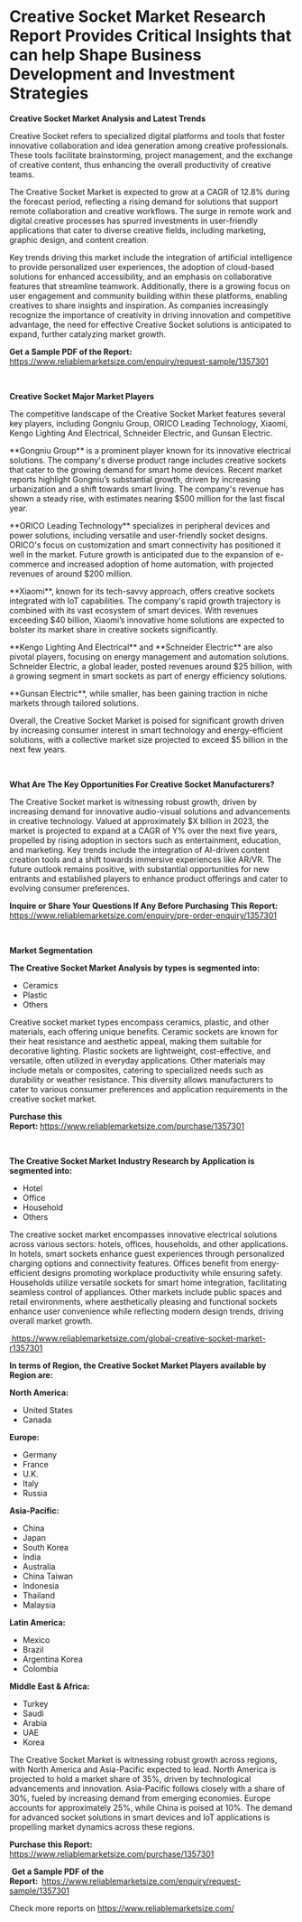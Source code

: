 <p><h1>Creative Socket Market Research Report Provides Critical Insights that can help Shape Business Development and Investment Strategies</h1></p><p><strong>Creative Socket Market Analysis and Latest Trends</strong></p>
<p><p>Creative Socket refers to specialized digital platforms and tools that foster innovative collaboration and idea generation among creative professionals. These tools facilitate brainstorming, project management, and the exchange of creative content, thus enhancing the overall productivity of creative teams. </p><p>The Creative Socket Market is expected to grow at a CAGR of 12.8% during the forecast period, reflecting a rising demand for solutions that support remote collaboration and creative workflows. The surge in remote work and digital creative processes has spurred investments in user-friendly applications that cater to diverse creative fields, including marketing, graphic design, and content creation. </p><p>Key trends driving this market include the integration of artificial intelligence to provide personalized user experiences, the adoption of cloud-based solutions for enhanced accessibility, and an emphasis on collaborative features that streamline teamwork. Additionally, there is a growing focus on user engagement and community building within these platforms, enabling creatives to share insights and inspiration. As companies increasingly recognize the importance of creativity in driving innovation and competitive advantage, the need for effective Creative Socket solutions is anticipated to expand, further catalyzing market growth.</p></p>
<p><strong>Get a Sample PDF of the Report:&nbsp;</strong> <a href="https://www.reliablemarketsize.com/enquiry/request-sample/1357301?utm_campaign=3351&utm_medium=2&utm_source=Github&utm_content=ia&utm_term=05042025&utm_id=creative-socket">https://www.reliablemarketsize.com/enquiry/request-sample/1357301</a></p>
<p>&nbsp;</p>
<p><strong>Creative Socket Major Market Players</strong></p>
<p><p>The competitive landscape of the Creative Socket Market features several key players, including Gongniu Group, ORICO Leading Technology, Xiaomi, Kengo Lighting And Electrical, Schneider Electric, and Gunsan Electric. </p><p>**Gongniu Group** is a prominent player known for its innovative electrical solutions. The company's diverse product range includes creative sockets that cater to the growing demand for smart home devices. Recent market reports highlight Gongniu’s substantial growth, driven by increasing urbanization and a shift towards smart living. The company's revenue has shown a steady rise, with estimates nearing $500 million for the last fiscal year.</p><p>**ORICO Leading Technology** specializes in peripheral devices and power solutions, including versatile and user-friendly socket designs. ORICO's focus on customization and smart connectivity has positioned it well in the market. Future growth is anticipated due to the expansion of e-commerce and increased adoption of home automation, with projected revenues of around $200 million.</p><p>**Xiaomi**, known for its tech-savvy approach, offers creative sockets integrated with IoT capabilities. The company's rapid growth trajectory is combined with its vast ecosystem of smart devices. With revenues exceeding $40 billion, Xiaomi’s innovative home solutions are expected to bolster its market share in creative sockets significantly.</p><p>**Kengo Lighting And Electrical** and **Schneider Electric** are also pivotal players, focusing on energy management and automation solutions. Schneider Electric, a global leader, posted revenues around $25 billion, with a growing segment in smart sockets as part of energy efficiency solutions.</p><p>**Gunsan Electric**, while smaller, has been gaining traction in niche markets through tailored solutions. </p><p>Overall, the Creative Socket Market is poised for significant growth driven by increasing consumer interest in smart technology and energy-efficient solutions, with a collective market size projected to exceed $5 billion in the next few years.</p></p>
<p>&nbsp;</p>
<p><strong>What Are The Key Opportunities For Creative Socket Manufacturers?</strong></p>
<p><p>The Creative Socket market is witnessing robust growth, driven by increasing demand for innovative audio-visual solutions and advancements in creative technology. Valued at approximately $X billion in 2023, the market is projected to expand at a CAGR of Y% over the next five years, propelled by rising adoption in sectors such as entertainment, education, and marketing. Key trends include the integration of AI-driven content creation tools and a shift towards immersive experiences like AR/VR. The future outlook remains positive, with substantial opportunities for new entrants and established players to enhance product offerings and cater to evolving consumer preferences.</p></p>
<p><strong>Inquire or Share Your Questions If Any Before Purchasing This Report:</strong> <a href="https://www.reliablemarketsize.com/enquiry/pre-order-enquiry/1357301?utm_campaign=3351&utm_medium=2&utm_source=Github&utm_content=ia&utm_term=05042025&utm_id=creative-socket">https://www.reliablemarketsize.com/enquiry/pre-order-enquiry/1357301</a></p>
<p>&nbsp;</p>
<p><strong>Market Segmentation</strong></p>
<p><strong>The Creative Socket Market Analysis by types is segmented into:</strong></p>
<p><ul><li>Ceramics</li><li>Plastic</li><li>Others</li></ul></p>
<p><p>Creative socket market types encompass ceramics, plastic, and other materials, each offering unique benefits. Ceramic sockets are known for their heat resistance and aesthetic appeal, making them suitable for decorative lighting. Plastic sockets are lightweight, cost-effective, and versatile, often utilized in everyday applications. Other materials may include metals or composites, catering to specialized needs such as durability or weather resistance. This diversity allows manufacturers to cater to various consumer preferences and application requirements in the creative socket market.</p></p>
<p><strong>Purchase this Report:&nbsp;</strong><a href="https://www.reliablemarketsize.com/purchase/1357301?utm_campaign=3351&utm_medium=2&utm_source=Github&utm_content=ia&utm_term=05042025&utm_id=creative-socket">https://www.reliablemarketsize.com/purchase/1357301</a></p>
<p>&nbsp;</p>
<p><strong>The Creative Socket Market Industry Research by Application is segmented into:</strong></p>
<p><ul><li>Hotel</li><li>Office</li><li>Household</li><li>Others</li></ul></p>
<p><p>The creative socket market encompasses innovative electrical solutions across various sectors: hotels, offices, households, and other applications. In hotels, smart sockets enhance guest experiences through personalized charging options and connectivity features. Offices benefit from energy-efficient designs promoting workplace productivity while ensuring safety. Households utilize versatile sockets for smart home integration, facilitating seamless control of appliances. Other markets include public spaces and retail environments, where aesthetically pleasing and functional sockets enhance user convenience while reflecting modern design trends, driving overall market growth.</p></p>
<p><a href="https://www.reliablemarketsize.com/global-creative-socket-market-r1357301?utm_campaign=3351&utm_medium=2&utm_source=Github&utm_content=ia&utm_term=05042025&utm_id=creative-socket">&nbsp;https://www.reliablemarketsize.com/global-creative-socket-market-r1357301</a></p>
<p><strong>In terms of Region, the Creative Socket Market Players available by Region are:</strong></p>
<p>
    <p> <strong> North America: </strong>
        <ul>
            <li>United States</li>
            <li>Canada</li>
        </ul>
        </p> 
    <p> <strong> Europe: </strong>
        <ul>
            <li>Germany</li>
            <li>France</li>
            <li>U.K.</li>
            <li>Italy</li>
            <li>Russia</li>
        </ul>
        </p> 
    <p> <strong> Asia-Pacific: </strong>
        <ul>
            <li>China</li>
            <li>Japan</li>
            <li>South Korea</li>
            <li>India</li>
            <li>Australia</li>
            <li>China Taiwan</li>
            <li>Indonesia</li>
            <li>Thailand</li>
            <li>Malaysia</li>
        </ul>
        </p> 
    <p> <strong> Latin America: </strong>
        <ul>
            <li>Mexico</li>
            <li>Brazil</li>
            <li>Argentina Korea</li>
            <li>Colombia</li>
        </ul>
        </p> 
    <p> <strong> Middle East & Africa: </strong>
        <ul>
            <li>Turkey</li>
            <li>Saudi</li>
            <li>Arabia</li>
            <li>UAE</li>
            <li>Korea</li>
        </ul>
    </p>
    </p>
<p><p>The Creative Socket Market is witnessing robust growth across regions, with North America and Asia-Pacific expected to lead. North America is projected to hold a market share of 35%, driven by technological advancements and innovation. Asia-Pacific follows closely with a share of 30%, fueled by increasing demand from emerging economies. Europe accounts for approximately 25%, while China is poised at 10%. The demand for advanced socket solutions in smart devices and IoT applications is propelling market dynamics across these regions.</p></p>
<p><strong>Purchase this Report: </strong><a href="https://www.reliablemarketsize.com/purchase/1357301?utm_campaign=3351&utm_medium=2&utm_source=Github&utm_content=ia&utm_term=05042025&utm_id=creative-socket">https://www.reliablemarketsize.com/purchase/1357301</a></p>
<p>&nbsp;<strong>Get a Sample PDF of the Report:&nbsp;&nbsp;</strong><a href="https://www.reliablemarketsize.com/enquiry/request-sample/1357301?utm_campaign=3351&utm_medium=2&utm_source=Github&utm_content=ia&utm_term=05042025&utm_id=creative-socket">https://www.reliablemarketsize.com/enquiry/request-sample/1357301</a></p>
<p><strong></strong></p>
<p>Check more reports on <a href="https://www.reliablemarketsize.com/?utm_campaign=3351&utm_medium=2&utm_source=Github&utm_content=ia&utm_term=05042025&utm_id=creative-socket">https://www.reliablemarketsize.com/</a></p>